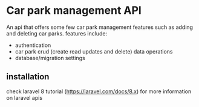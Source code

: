 # Car park management API
An api that offers some few car park management features such as adding and deleting car parks.
features include:
* authentication
* car park crud (create read updates and delete) data operations
* database/migration settings
## installation
check laravel 8 tutorial (https://laravel.com/docs/8.x) for more information on laravel apis
